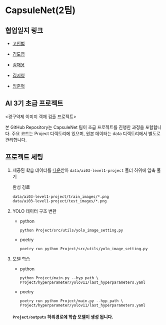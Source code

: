 # CapsuleNet(2팀)

## 협업일지 링크
- [고인범](https://www.notion.so/_-23fbc32ff87180ddb1c0ea8614c7bbb9?source=copy_link)

- [김도영]() 

- [김재용](https://www.notion.so/2314e8731dd980a8984ed33e4e5faa1f)

- [김지영](https://www.notion.so/240cf974f5f580bd86f8df0939717058?v=240cf974f5f581318eeb000cf99f19d7)

- [임준혁](https://www.notion.so/_-2314f145016780d48776f603f821d241?source=copy_link)


## AI 3기 초급 프로젝트
<경구약제 이미지 객체 검출 프로젝트>

본 GitHub Repository는 CapsuleNet 팀이 초급 프로젝트를 진행한 과정을 포함합니다. 
주요 코드는 Project 디렉토리에 있으며, 원본 데이터는 data 디렉토리에서 별도로 관리합니다. 

## 프로젝트 세팅
1. 제공된 학습 데이터를 [다운](https://www.kaggle.com/competitions/ai03-level1-project/data)받아 `data/ai03-level1-project` 폴더 하위에 압축 풀기

    완성 경로
    ```
    data/ai03-level1-project/train_images/*.png
    data/ai03-level1-project/test_images/*.png
    ```
2. YOLO 데이터 구조 변환
    - python
        ```
        python Project/src/utils/yolo_image_setting.py
        ```
    - poetry
        ```
        poetry run python Project/src/utils/yolo_image_setting.py
        ```
3. 모델 학습
    - python
        ```
        python Project/main.py --hyp_path \
        Project/hyperparameter/yolov11/last_hyperparameters.yaml
        ```
    - poetry
        ```
        poetry run python Project/main.py --hyp_path \
        Project/hyperparameter/yolov11/last_hyperparameters.yaml
        ```

    #### `Project/outputs` 하위경로에 학습 모델이 생성 됩니다.